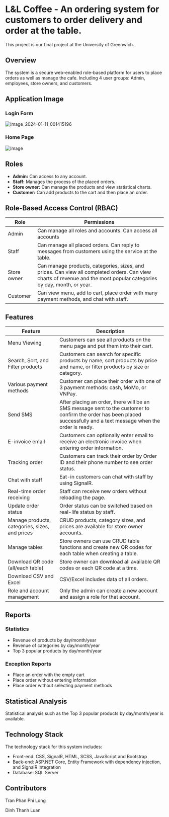 # L&L Coffee - An ordering system for customers to order delivery and order at the table.
This project is our final project at the University of Greenwich.

## Overview

The system is a secure web-enabled role-based platform for users to place orders as well as manage the cafe. Including 4 user groups: Admin, employees, store owners, and customers.

## Application Image

### Login Form
![image_2024-01-11_001415196](https://github.com/LuanLeo/FinalProject/assets/117885072/6d91ae55-9da9-498f-84be-7a42444adaf6)


### Home Page
![image](https://github.com/LuanLeo/FinalProject/assets/117885072/0e0987d2-35a1-44da-9645-c988c4655097)

## Roles

- **Admin:** Can access to any account.
- **Staff:** Manages the process of the placed orders.
- **Store owner:** Can manage the products and view statistical charts.
- **Customer:** Can add products to the cart and then place an order.

## Role-Based Access Control (RBAC)

| Role                         | Permissions                                                                                                                                                                                                     |
| ---------------------------- | --------------------------------------------------------------------------------------------------------------------------------------------------------------------------------------------------------------- |
| Admin    | Can manage all roles and accounts. Can access all accounts                                                                                                |
| Staff    | Can manage all placed orders. Can reply to messages from customers using the service at the table.  |
| Store owner | Can manage products, categories, sizes, and prices. Can view all completed orders. Can view charts of revenue and the most popular categories by day, month, or year.  |
| Customer    | Can view menu, add to cart, place order with many payment methods, and chat with staff. |
## Features

| Feature               | Description                                                                                                                                                         |
| --------------------- | ------------------------------------------------------------------------------------------------------------------------------------------------------------------- |
|  Menu Viewing  | Customers can see all products on the menu page and put them into their cart.|
|  Search, Sort, and Filter products   | Customers can search for specific products by name, sort products by price and name, or filter products by size or category.     |
| Various payment methods       | Customer can place their order with one of 3 payment methods: cash, MoMo, or VNPay.        |
|Send SMS   | After placing an order, there will be an SMS message sent to the customer to confirm the order has been placed successfully and a text message when the order is ready.|
| E-invoice email   | Customers can optionally enter email to receive an electronic invoice when entering order information.|
| Tracking order          | Customers can track their order by Order ID and their phone number to see order status.  |
| Chat with staff    | Eat-in customers can chat with staff by using SignalR.  |
| Real-time order receiving     | Staff can receive new orders without reloading the page.    |
| Update order status  | Order status can be switched based on real-life status by staff.                          |
| Manage products, categories, sizes, and prices   | CRUD products, category sizes, and prices are available for store owner accounts.|
| Manage tables   | Store owners can use CRUD table functions and create new QR codes for each table when creating a table. |
| Download QR code (all/each table)| Store owner can download all available QR codes or each QR code at a time.|
| Download CSV and Excel | CSV/Excel includes data of all orders. |
| Role and account management | Only the admin can create a new account and assign a role for that account. |
## Reports

### Statistics

- Revenue of products by day/month/year
- Revenue of categories by day/month/year
- Top 3 popular products by day/month/year

### Exception Reports

- Place an order with the empty cart
- Place order without entering information
- Place order without selecting payment methods

## Statistical Analysis

Statistical analysis such as the Top 3 popular products by day/month/year is available.

## Technology Stack

The technology stack for this system includes:

- Front-end: CSS, SignalR, HTML, SCSS, JavaScript and Bootstrap 
- Back-end: ASP.NET Core, Entity Framework with dependency injection, and SignalR integration
- Database: SQL Server

## Contributors

Tran Phan Phi Long 

Dinh Thanh Luan
